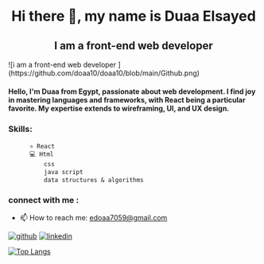 <h1 align="center">
 Hi there 👋, my name is Duaa Elsayed
</h1>
<h2 align="center">
  I am a front-end web developer 
</h2>
![i am a front-end web developer ](https://github.com/doaa10/doaa10/blob/main/Github.png)

#### Hello, I'm Duaa from Egypt, passionate about web development. I find joy in mastering languages and frameworks, with React being a particular favorite. My expertise extends to wireframing, UI, and UX design.
### Skills:
          ⚛ React
          💻 Html 
              css 
              java script
              data structures & algorithms 
              

### connect with me :
 - 📫 How to reach me: edoaa7059@gmail.com 


[<img src='https://cdn.jsdelivr.net/npm/simple-icons@3.0.1/icons/github.svg' alt='github' height='40'>](https://github.com/doaa10)  [<img src='https://cdn.jsdelivr.net/npm/simple-icons@3.0.1/icons/linkedin.svg' alt='linkedin' height='40'>](https://www.linkedin.com/in/doaa-sh10/)  

[![Top Langs](https://github-readme-stats.vercel.app/api/top-langs/?username=doaa10)](https://github.com/anuraghazra/github-readme-stats)



  


